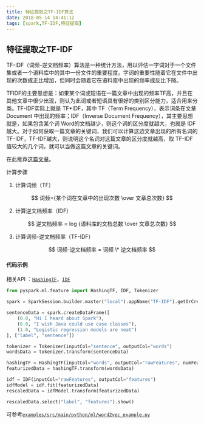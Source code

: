 ```yaml
---
title: 特征提取之TF-IDF算法
date: 2018-05-14 14:41:12
tags: [spark,TF-IDF,特征提取]
---
```


## 特征提取之TF-IDF

TF-IDF（词频-逆文档频率）算法是一种统计方法，用以评估一字词对于一个文件集或者一个语料库中的其中一份文件的重要程度。字词的重要性随着它在文件中出现的次数成正比增加，但同时会随着它在语料库中出现的频率成反比下降。

TFIDF的主要思想是：如果某个词或短语在一篇文章中出现的频率TF高，并且在其他文章中很少出现，则认为此词或者短语具有很好的类别区分能力，适合用来分类。TF-IDF实际上就是 TF\*IDF，其中 TF（Term Frequency），表示词条在文章Document 中出现的频率；IDF（Inverse Document Frequency），其主要思想就是，如果包含某个词 Word的文档越少，则这个词的区分度就越大，也就是 IDF 越大。对于如何获取一篇文章的关键词，我们可以计算这边文章出现的所有名词的 TF-IDF，TF-IDF越大，则说明这个名词对这篇文章的区分度就越高，取 TF-IDF 值较大的几个词，就可以当做这篇文章的关键词。

在此推荐[这篇文章](http://www.ruanyifeng.com/blog/2013/03/tf-idf.html)。

计算步骤

1. 计算词频（TF）

$$
词频={某个词在文章中的出现次数 \over 文章总次数}
$$

2. 计算逆文档频率（IDF）

$$
逆文档频率 = log {语料库的文档总数 \over 文章总次数}
$$

3. 计算词频-逆文档频率（TF-IDF）

$$
词频-逆文档频率 = 词频 \* 逆文档频率
$$

#### 代码示例

相关API ：[`HashingTF`](http://spark.apache.org/docs/latest/api/python/pyspark.ml.html#pyspark.ml.feature.HashingTF)，[`IDF`](http://spark.apache.org/docs/latest/api/python/pyspark.ml.html#pyspark.ml.feature.IDF)

```python
from pyspark.ml.feature import HashingTF, IDF, Tokenizer

spark = SparkSession.builder.master("local").appName("TF-IDF").getOrCreate()

sentenceData = spark.createDataFrame([
    (0.0, "Hi I heard about Spark"),
    (0.0, "I wish Java could use case classes"),
    (1.0, "Logistic regression models are neat")
], ["label", "sentence"])

tokenizer = Tokenizer(inputCol="sentence", outputCol="words")
wordsData = tokenizer.transform(sentenceData)

hashingTF = HashingTF(inputCol="words", outputCol="rawFeatures", numFeatures=20)
featurizedData = hashingTF.transform(wordsData)

idf = IDF(inputCol="rawFeatures", outputCol="features")
idfModel = idf.fit(featurizedData)
rescaledData = idfModel.transform(featurizedData)

rescaledData.select("label", "features").show()
```

可参考[`examples/src/main/python/ml/word2vec_example.py`](https://github.com/apache/spark/tree/v2.3.0/examples/src/main/python/ml/word2vec_example.py)

<script type="text/javascript" src="http://cdn.mathjax.org/mathjax/latest/MathJax.js?config=default"></script>